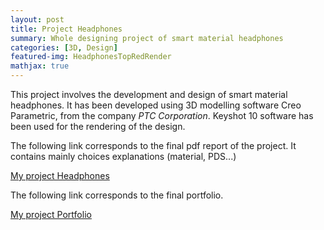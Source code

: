 ```yaml
---
layout: post
title: Project Headphones
summary: Whole designing project of smart material headphones
categories: [3D, Design]
featured-img: HeadphonesTopRedRender
mathjax: true
---
```


This project involves the development and design of smart material headphones. It has been developed using 3D modelling software Creo Parametric, from the company *PTC Corporation*. Keyshot 10 software has been used for the rendering of the design.



The following link corresponds to the final pdf report of the project. It contains mainly choices explanations (material, PDS...)



[My project Headphones](https://jaimeechevarria.github.io/SmartMaterials.pdf)


The following link corresponds to the final portfolio.


[My project Portfolio](https://jaimeechevarria.github.io/PORTFOLIO.pdf)

